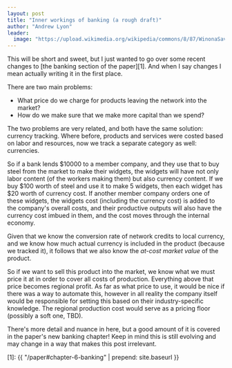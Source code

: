 ```yaml
---
layout: post
title: "Inner workings of banking (a rough draft)"
author: "Andrew Lyon"
leader:
  image: "https://upload.wikimedia.org/wikipedia/commons/8/87/WinonaSavingsBankVault.JPG"
---
```


This will be short and sweet, but I just wanted to go over some recent changes to [the banking section of the paper][1]. And when I say changes I mean actually writing it in the first place.

There are two main problems:

- What price do we charge for products leaving the network into the market?
- How do we make sure that we make more capital than we spend?

The two problems are very related, and both have the same solution: currency tracking. Where before, products and services were costed based on labor and resources, now we track a separate category as well: currencies.

So if a bank lends $10000 to a member company, and they use that to buy steel from the market to make their widgets, the widgets will have not only labor content (of the workers making them) but also currency content. If we buy $100 worth of steel and use it to make 5 widgets, then each widget has $20 worth of currency cost. If another member company orders one of these widgets, the widgets cost (including the currency cost) is added to the company's overall costs, and their productive outputs will also have the currency cost imbued in them, and the cost moves through the internal economy.

Given that we know the conversion rate of network credits to local currency, and we know how much actual currency is included in the product (because we tracked it), it follows that we also know the *at-cost market value* of the product.

So if we want to sell this product into the market, we know what we must price it at in order to cover all costs of production. Everything above that price becomes regional profit. As far as what price to use, it would be nice if there was a way to automate this, however in all reality the company itself would be responsible for setting this based on their industry-specific knowledge. The regional production cost would serve as a pricing floor (possibly a soft one, TBD).

There's more detail and nuance in here, but a good amount of it is covered in the paper's new banking chapter! Keep in mind this is still evolving and may change in a way that makes this post irrelevant.

[1]: {{ "/paper#chapter-6-banking" | prepend: site.baseurl }}


